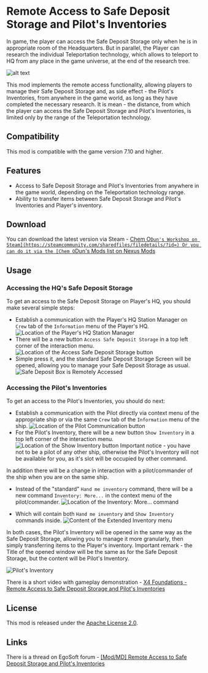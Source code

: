 # Remote Access to Safe Deposit Storage and Pilot's Inventories

In game, the player can access the Safe Deposit Storage only when he is in appropriate room of the Headquarters. But in parallel, the Player can research the individual Teleportation technology, which allows to teleport to HQ from any place in the game universe, at the end of the research tree.

![alt text](docs/images/title.png)

This mod implements the remote access functionality, allowing players to manage their Safe Deposit Storage and, as side effect - the Pilot's Inventories, from anywhere in the game world, as long as they have completed the necessary research.
It is mean - the distance, from which the player can access the Safe Deposit Storage and Pilot's Inventories, is limited only by the range of the Teleportation technology.

## Compatibility

This mod is compatible with the game version 7.10 and higher.

## Features

- Access to Safe Deposit Storage and Pilot's Inventories from anywhere in the game world, depending on the Teleportation technology range.
- Ability to transfer items between Safe Deposit Storage and Pilot's Inventories and Player's inventory.

## Download

You can download the latest version via Steam - [Chem O`Dun's Workshop on Steam](https://steamcommunity.com/sharedfiles/filedetails/?id=)
Or you can do it via the [Chem O`Dun's Mods list on Nexus Mods](https://next.nexusmods.com/profile/ChemODun/mods?gameId=2659)

## Usage

### Accessing the HQ's Safe Deposit Storage

To get an access to the Safe Deposit Storage on Player's HQ, you should make several simple steps:

- Establish a communication with the Player's HQ Station Manager on `Crew` tab of the `Information` menu of the Player's HQ.
![Location of the Player's HQ Station Manager](docs/images/station_manager.png)
- There will be a new button `Access Safe Deposit Storage` in a top left corner of the interaction menu.
![Location of the Access Safe Deposit Storage button](docs/images/station_manager_menu.png)
- Simple press it, and the standard Safe Deposit Storage Screen will be opened, allowing you to manage your Safe Deposit Storage as usual.
![Safe Deposit Box is Remotely Accessed](docs/images/safe_deposit_box_remote.png)

### Accessing the Pilot's Inventories

To get an access to the Pilot's Inventories, you should do next:

- Establish a communication with the Pilot directly via context menu of the appropriate ship or via the same `Crew` tab of the `Information` menu of the ship.
![Location of the Pilot Communication button](docs/images/pilot_communication.png)
- For the Pilot's Inventory, there will be a new button `Show Inventory` in a top left corner of the interaction menu.
![Location of the Show Inventory button](docs/images/pilot_menu.png)
Important notice - you have not to be a pilot of any other ship, otherwise the Pilot's Inventory will not be available for you, as it's slot will be occupied by other command.

In addition there will be a change in interaction with a pilot/commander of the ship when you are on the same ship.

- Instead of the "standard" `Hand me inventory` command, there will be a new command `Inventory: More...` in the context menu of the pilot/commander.
![Location of the Inventory: More... command](docs/images/pilot_on_ship_menu.png)

- Which will contain both `Hand me inventory` and `Show Inventory` commands inside.
![Content of the Extended Inventory menu](docs/images/pilot_extended_inventory_menu.png)

In both cases, the Pilot's Inventory will be opened in the same way as the Safe Deposit Storage, allowing you to manage it more granularly, then simply transferring items to the Player's inventory.
Important remark - the Title of the opened window will be the same as for the Safe Deposit Storage, but the content will be Pilot's Inventory.

![Pilot's Inventory](docs/images/pilot_inventory.png)

There is a short video with gameplay demonstration - [X4 Foundations - Remote Access to Safe Deposit Storage and Pilot's Inventories](https://www.youtube.com/watch?v=ajfj0C5JpwI)

## License

This mod is released under the [Apache License 2.0](LICENSE).

## Links

There is a thread on EgoSoft forum - [[Mod/MD] Remote Access to Safe Deposit Storage and Pilot's Inventories](https://forum.egosoft.com/viewtopic.php?t=471543)
